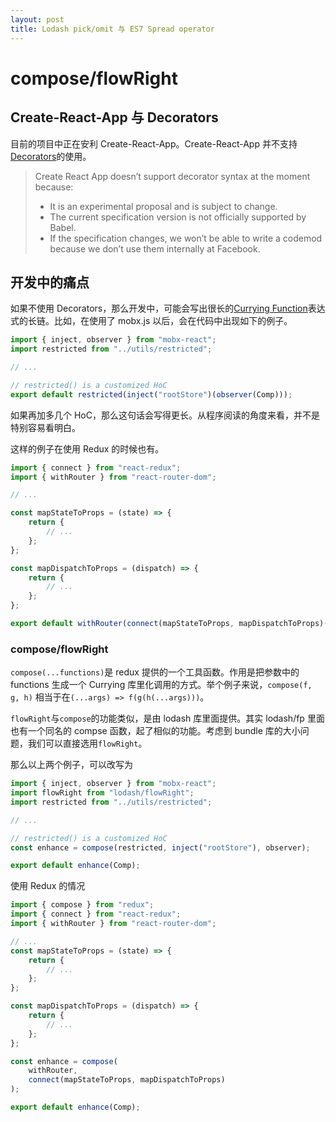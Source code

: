 ```yaml
---
layout: post
title: Lodash pick/omit 与 ES7 Spread operator
---
```


# compose/flowRight

## Create-React-App 与 Decorators

目前的项目中正在安利 Create-React-App。Create-React-App 并不支持[Decorators](https://github.com/facebookincubator/create-react-app/blob/5ea6de91c2f291376578392e453c575785c5b67f/packages/react-scripts/template/README.md#can-i-use-decorators)的使用。

> Create React App doesn’t support decorator syntax at the moment because:
>
> -   It is an experimental proposal and is subject to change.
> -   The current specification version is not officially supported by Babel.
> -   If the specification changes, we won’t be able to write a codemod because we don’t use them internally at Facebook.

## 开发中的痛点

如果不使用 Decorators，那么开发中，可能会写出很长的[Currying Function](./jc9xtmvegeux.md)表达式的长链。比如，在使用了 mobx.js 以后，会在代码中出现如下的例子。

```javascript
import { inject, observer } from "mobx-react";
import restricted from "../utils/restricted";

// ...

// restricted() is a customized HoC
export default restricted(inject("rootStore")(observer(Comp)));
```

如果再加多几个 HoC，那么这句话会写得更长。从程序阅读的角度来看，并不是特别容易看明白。

这样的例子在使用 Redux 的时候也有。

```javascript
import { connect } from "react-redux";
import { withRouter } from "react-router-dom";

// ...

const mapStateToProps = (state) => {
    return {
        // ...
    };
};

const mapDispatchToProps = (dispatch) => {
    return {
        // ...
    };
};

export default withRouter(connect(mapStateToProps, mapDispatchToProps)(Comp));
```

### compose/flowRight

`compose(...functions)`是 redux 提供的一个工具函数。作用是把参数中的 functions 生成一个 Currying 库里化调用的方式。举个例子来说，`compose(f, g, h)` 相当于在`(...args) => f(g(h(...args)))`。

`flowRight`与`compose`的功能类似，是由 lodash 库里面提供。其实 lodash/fp 里面也有一个同名的 compse 函数，起了相似的功能。考虑到 bundle 库的大小问题，我们可以直接选用`flowRight`。

那么以上两个例子，可以改写为

```javascript
import { inject, observer } from "mobx-react";
import flowRight from "lodash/flowRight";
import restricted from "../utils/restricted";

// ...

// restricted() is a customized HoC
const enhance = compose(restricted, inject("rootStore"), observer);

export default enhance(Comp);
```

使用 Redux 的情况

```javascript
import { compose } from "redux";
import { connect } from "react-redux";
import { withRouter } from "react-router-dom";

// ...
const mapStateToProps = (state) => {
    return {
        // ...
    };
};

const mapDispatchToProps = (dispatch) => {
    return {
        // ...
    };
};

const enhance = compose(
    withRouter,
    connect(mapStateToProps, mapDispatchToProps)
);

export default enhance(Comp);
```
